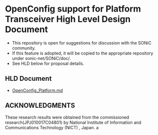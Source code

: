 # OpenConfig support for Platform Transceiver High Level Design Document

- This repository is open for suggestions for discussion with the SONiC community.
- If this feature is adopted, it will be copied to the appropriate repository under sonic-net/SONiC/doc/.
- See HLD below for proposal details.

## HLD Document
  - [OpenConfig_Platform.md](OpenConfig_Platform.md)

## ACKNOWLEDGMENTS

These research results were obtained from the commissioned research(JPJ010017C04801) by National Institute of Information and Communications Technology (NICT) , Japan.
a